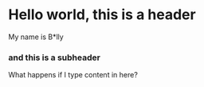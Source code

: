 # Hello world, this is a header
My name is B*lly
### and this is a subheader
What happens if I type content in here?
